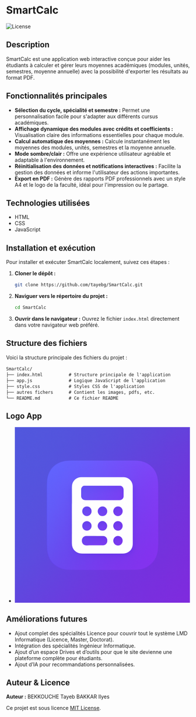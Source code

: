 # SmartCalc

![License](https://img.shields.io/badge/license-MIT-green.svg)

## Description
SmartCalc est une application web interactive conçue pour aider les étudiants à calculer et gérer leurs moyennes académiques (modules, unités, semestres, moyenne annuelle) avec la possibilité d'exporter les résultats au format PDF.

## Fonctionnalités principales

*   **Sélection du cycle, spécialité et semestre :** Permet une personnalisation facile pour s'adapter aux différents cursus académiques.
*   **Affichage dynamique des modules avec crédits et coefficients :** Visualisation claire des informations essentielles pour chaque module.
*   **Calcul automatique des moyennes :** Calcule instantanément les moyennes des modules, unités, semestres et la moyenne annuelle.
*   **Mode sombre/clair :** Offre une expérience utilisateur agréable et adaptable à l'environnement.
*   **Réinitialisation des données et notifications interactives :** Facilite la gestion des données et informe l'utilisateur des actions importantes.
*   **Export en PDF :** Génère des rapports PDF professionnels avec un style A4 et le logo de la faculté, idéal pour l'impression ou le partage.

## Technologies utilisées

*   HTML
*   CSS
*   JavaScript

## Installation et exécution

Pour installer et exécuter SmartCalc localement, suivez ces étapes :

1.  **Cloner le dépôt :**
    ```bash
    git clone https://github.com/tayebg/SmartCalc.git
    ```
2.  **Naviguer vers le répertoire du projet :**
    ```bash
    cd SmartCalc
    ```
3.  **Ouvrir dans le navigateur :**
    Ouvrez le fichier `index.html` directement dans votre navigateur web préféré.

## Structure des fichiers

Voici la structure principale des fichiers du projet :

```
SmartCalc/
├── index.html          # Structure principale de l'application
├── app.js              # Logique JavaScript de l'application
├── style.css           # Styles CSS de l'application
├── autres fichers      # Contient les images, pdfs, etc.
└── README.md           # Ce fichier README
```

## Logo App

*   ![Capture d'écran 1](assets/logo_app.png)

## Améliorations futures

*   Ajout complet des spécialités Licence pour couvrir tout le système LMD Informatique (Licence, Master, Doctorat).
*   Intégration des spécialités Ingénieur Informatique.
*   Ajout d’un espace Drives et d’outils pour que le site devienne une plateforme complète pour étudiants.
*   Ajout d’IA pour recommandations personnalisées.

## Auteur & Licence

**Auteur :** BEKKOUCHE Tayeb
             BAKKAR Ilyes

Ce projet est sous licence [MIT License](LICENSE).
